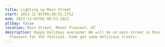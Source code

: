 ```yaml
---
title: Lighting up Main Street
start: 2023-12-05T00:30:53.275Z
end: 2023-12-05T02:00:53.282Z
allDay: false
location: Main Street, Mount Pleasant, UT
description: H﻿appy Holidays everyone! We will be on main street in Mount
  Pleasant for the festival. Come get some delicious treats!
---
```

